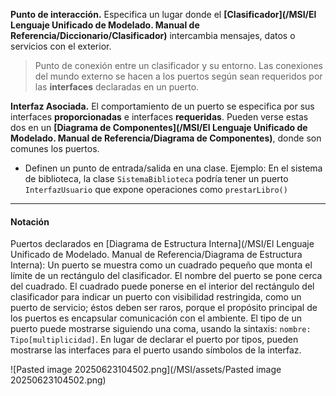 **Punto de interacción.** Especifica un lugar donde el **[Clasificador](/MSI/El Lenguaje Unificado de Modelado. Manual de Referencia/Diccionario/Clasificador)** intercambia mensajes, datos o servicios con el exterior.

> Punto de conexión entre un clasificador y su entorno. Las conexiones del mundo externo se hacen a los puertos según sean requeridos por las **interfaces** declaradas en un puerto.

**Interfaz Asociada.** El comportamiento de un puerto se especifica por sus interfaces **proporcionadas** e interfaces **requeridas**. Pueden verse estas dos en un **[Diagrama de Componentes](/MSI/El Lenguaje Unificado de Modelado. Manual de Referencia/Diagrama de Componentes)**, donde son comunes los puertos.

- Definen un punto de entrada/salida en una clase. Ejemplo: En el sistema de biblioteca, la clase `SistemaBiblioteca` podría tener un puerto `InterfazUsuario` que expone operaciones como `prestarLibro()`
****
#### **Notación**
Puertos declarados en [Diagrama de Estructura Interna](/MSI/El Lenguaje Unificado de Modelado. Manual de Referencia/Diagrama de Estructura Interna):
Un puerto se muestra como un cuadrado pequeño que monta el límite de un rectángulo del clasificador.
El nombre del puerto se pone cerca del cuadrado. El cuadrado puede ponerse en el interior del rectángulo del clasificador para indicar un puerto con visibilidad restringida, como un puerto de servicio; éstos deben ser raros, porque el propósito principal de los puertos es encapsular comunicación con el ambiente. 
El tipo de un puerto puede mostrarse siguiendo una coma, usando la sintaxis: `nombre: Tipo[multiplicidad]`.
En lugar de declarar el puerto por tipos, pueden mostrarse las interfaces para el puerto usando símbolos de la interfaz.

![Pasted image 20250623104502.png](/MSI/assets/Pasted image 20250623104502.png)